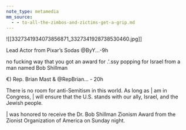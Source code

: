 ```yaml
---
note_type: metamedia
mm_source:
  - - to-all-the-zimbos-and-zictims-get-a-grip.md
---
```


![[3327341934073856871_3327341928738530460.jpg]]

Lead Actor from Pixar’s Sodas @ByY...-9h

no fucking way that you got an award for .'.ssy
popping for Israel from a man named Bob
Shillman

€) Rep. Brian Mast & @RepBrian... - 20h

There is no room for anti-Semitism in this
world. As long as | am in Congress, | will
ensure that the U.S. stands with our ally,
Israel, and the Jewish people.

| was honored to receive the Dr. Bob
Shillman Zionism Award from the Zionist
Organization of America on Sunday night.


